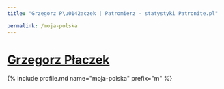 ```yaml
---
title: "Grzegorz P\u0142aczek | Patromierz - statystyki Patronite.pl"

permalink: /moja-polska
---
```


# [Grzegorz Płaczek](https://patronite.pl/moja-polska)

{% include profile.md name="moja-polska" prefix="m" %}
